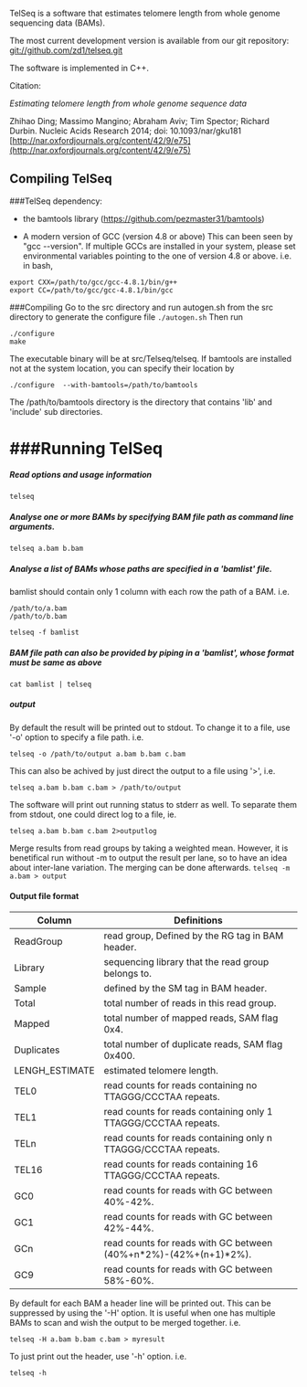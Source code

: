 TelSeq is a software that estimates telomere length from 
whole genome sequencing data (BAMs). 

The most current development version is available from our
git repository:
[git://github.com/zd1/telseq.git](git://github.com/zd1/telseq.git)

The software is implemented in C++. 

Citation:

_Estimating telomere length from whole genome sequence data_

Zhihao Ding; Massimo Mangino; Abraham Aviv; Tim Spector; Richard Durbin. 
Nucleic Acids Research 2014; doi: 10.1093/nar/gku181
[http://nar.oxfordjournals.org/content/42/9/e75](http://nar.oxfordjournals.org/content/42/9/e75)


## Compiling TelSeq

###TelSeq dependency:
- the bamtools library (https://github.com/pezmaster31/bamtools)

- A modern version of GCC (version 4.8 or above)
This can been seen by "gcc --version". 
If multiple GCCs are installed in your system, please set environmental 
variables pointing to the one of version 4.8 or above. i.e. in bash, 

```
export CXX=/path/to/gcc/gcc-4.8.1/bin/g++
export CC=/path/to/gcc/gcc-4.8.1/bin/gcc
```

###Compiling
Go to the src directory and run autogen.sh from the src directory to generate the configure file
`./autogen.sh`
Then run
```
./configure 
make
```

The executable binary will be at src/Telseq/telseq.
If bamtools are installed not at the system location, you can 
specify their location by 

`./configure  --with-bamtools=/path/to/bamtools`

The /path/to/bamtools directory is the directory that contains 'lib' and 'include' sub directories. 

###Running TelSeq
=============================

##### Read options and usage information 
`telseq`

##### Analyse one or more BAMs by specifying BAM file path as command line arguments.
`telseq a.bam b.bam`

##### Analyse a list of BAMs whose paths are specified in a 'bamlist' file. 
bamlist should contain only 1 column with each row the path of a BAM. i.e. 

```
/path/to/a.bam
/path/to/b.bam
```
`telseq -f bamlist`

##### BAM file path can also be provided by piping in a 'bamlist', whose format must be same as above 
`cat bamlist | telseq`


##### output
By default the result will be printed out to stdout. To change it to a file, use '-o'
option to specify a file path. i.e.

`telseq -o /path/to/output a.bam b.bam c.bam`

This can also be achived by just direct the output to a file using '>', i.e.

`telseq a.bam b.bam c.bam > /path/to/output`

The software will print out running status to stderr as well. To separate them from stdout, one 
could direct log to a file, ie. 

`telseq a.bam b.bam c.bam 2>outputlog`

Merge results from read groups by taking a weighted mean. However, it is benetifical run without
-m to output the result per lane, so to have an idea about inter-lane variation. The merging
can be done afterwards.
`telseq -m a.bam > output`

#### Output file format

|  Column | Definitions |
| -------------|----------------------------------------------|
| ReadGroup | read group, Defined by the RG tag in BAM header. |
| Library   | sequencing library that the read group belongs to.|
| Sample    | defined by the SM tag in BAM header. |
| Total     | total number of reads in this read group. |
| Mapped    | total number of mapped reads, SAM flag 0x4. |
| Duplicates | total number of duplicate reads, SAM flag 0x400. |
| LENGH_ESTIMATE | estimated telomere length. |
| TEL0 | read counts for reads containing no TTAGGG/CCCTAA repeats. |
| TEL1 | read counts for reads containing only 1 TTAGGG/CCCTAA repeats. |
| TELn | read counts for reads containing only n TTAGGG/CCCTAA repeats. |
| TEL16 | read counts for reads containing 16 TTAGGG/CCCTAA repeats. |
| GC0 | read counts for reads with GC between 40%-42%. |
| GC1 | read counts for reads with GC between 42%-44%. |
| GCn | read counts for reads with GC between (40%+n*2%)-(42%+(n+1)*2%). |
| GC9 | read counts for reads with GC between 58%-60%.  |

By default for each BAM a header line will be printed out. This can be suppressed by using the '-H' option. It is useful when one has multiple BAMs to scan and wish the output to be merged together. i.e. 

`telseq -H a.bam b.bam c.bam > myresult`

To just print out the header, use '-h' option. i.e. 

`telseq -h`


























